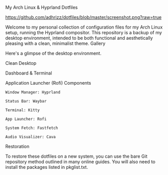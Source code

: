 My Arch Linux & Hyprland Dotfiles

https://github.com/adhrizz/dotfiles/blob/master/screenshot.png?raw=true

Welcome to my personal collection of configuration files for my Arch Linux setup, running the Hyprland compositor. This repository is a backup of my desktop environment, intended to be both functional and aesthetically pleasing with a clean, minimalist theme.
Gallery

Here's a glimpse of the desktop environment.

Clean Desktop

Dashboard & Terminal

Application Launcher (Rofi)
Components

    Window Manager: Hyprland

    Status Bar: Waybar

    Terminal: Kitty

    App Launcher: Rofi

    System Fetch: Fastfetch

    Audio Visualizer: Cava

Restoration

To restore these dotfiles on a new system, you can use the bare Git repository method outlined in many online guides. You will also need to install the packages listed in pkglist.txt.
